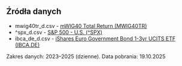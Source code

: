 ## Źródła danych

- mwig40tr_d.csv - [mWIG40 Total Return (MWIG40TR)](https://stooq.pl/q/?s=mwig40tr)
- ^spx_d.csv - [S&P 500 - U.S. (^SPX)](https://stooq.pl/q/?s=%5Espx)
- ibca_de_d.csv - [iShares Euro Government Bond 1-3yr UCITS ETF (IBCA.DE)](https://stooq.pl/q/?s=ibca.de)

Zakres danych: 2023–2025 (dzienne). Data pobrania: 19.10.2025